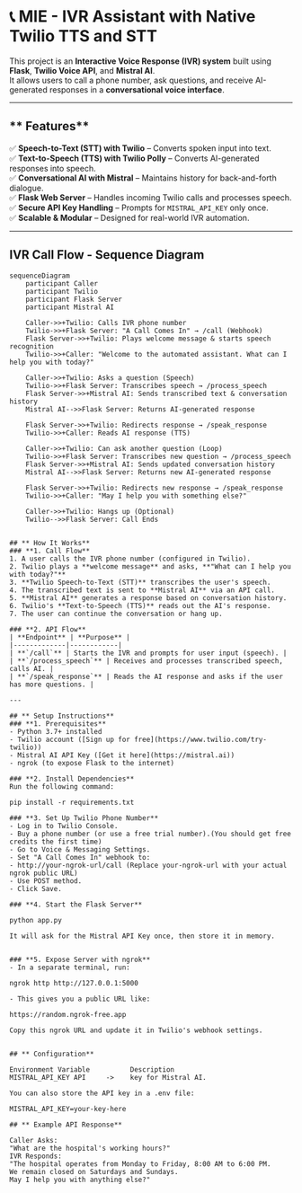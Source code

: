 # 📞 MIE - IVR Assistant with Native Twilio TTS and STT

This project is an **Interactive Voice Response (IVR) system** built using **Flask**, **Twilio Voice API**, and **Mistral AI**.  
It allows users to call a phone number, ask questions, and receive AI-generated responses in a **conversational voice interface**.

---

## ** Features**
✅ **Speech-to-Text (STT) with Twilio** – Converts spoken input into text.  
✅ **Text-to-Speech (TTS) with Twilio Polly** – Converts AI-generated responses into speech.  
✅ **Conversational AI with Mistral** – Maintains history for back-and-forth dialogue.  
✅ **Flask Web Server** – Handles incoming Twilio calls and processes speech.  
✅ **Secure API Key Handling** – Prompts for `MISTRAL_API_KEY` only once.  
✅ **Scalable & Modular** – Designed for real-world IVR automation.  

---

## IVR Call Flow - Sequence Diagram

```mermaid
sequenceDiagram
    participant Caller
    participant Twilio
    participant Flask Server
    participant Mistral AI

    Caller->>+Twilio: Calls IVR phone number
    Twilio->>+Flask Server: "A Call Comes In" → /call (Webhook)
    Flask Server->>+Twilio: Plays welcome message & starts speech recognition
    Twilio->>+Caller: "Welcome to the automated assistant. What can I help you with today?"

    Caller->>+Twilio: Asks a question (Speech)
    Twilio->>+Flask Server: Transcribes speech → /process_speech
    Flask Server->>+Mistral AI: Sends transcribed text & conversation history
    Mistral AI-->>Flask Server: Returns AI-generated response

    Flask Server->>+Twilio: Redirects response → /speak_response
    Twilio->>+Caller: Reads AI response (TTS)
    
    Caller->>+Twilio: Can ask another question (Loop)
    Twilio->>+Flask Server: Transcribes new question → /process_speech
    Flask Server->>+Mistral AI: Sends updated conversation history
    Mistral AI-->>Flask Server: Returns new AI-generated response

    Flask Server->>+Twilio: Redirects new response → /speak_response
    Twilio->>+Caller: "May I help you with something else?"
    
    Caller->>+Twilio: Hangs up (Optional)
    Twilio-->>Flask Server: Call Ends


## ** How It Works**
### **1️. Call Flow**
1. A user calls the IVR phone number (configured in Twilio).  
2. Twilio plays a **welcome message** and asks, **"What can I help you with today?"**  
3. **Twilio Speech-to-Text (STT)** transcribes the user's speech.  
4. The transcribed text is sent to **Mistral AI** via an API call.  
5. **Mistral AI** generates a response based on conversation history.  
6. Twilio's **Text-to-Speech (TTS)** reads out the AI's response.  
7. The user can continue the conversation or hang up.

### **2️. API Flow**
| **Endpoint** | **Purpose** |
|-------------|------------|
| **`/call`** | Starts the IVR and prompts for user input (speech). |
| **`/process_speech`** | Receives and processes transcribed speech, calls AI. |
| **`/speak_response`** | Reads the AI response and asks if the user has more questions. |

---

## ** Setup Instructions**
### **1️. Prerequisites**
- Python 3.7+ installed
- Twilio account ([Sign up for free](https://www.twilio.com/try-twilio))
- Mistral AI API Key ([Get it here](https://mistral.ai))
- ngrok (to expose Flask to the internet)

### **2️. Install Dependencies**
Run the following command:

pip install -r requirements.txt

### **3️. Set Up Twilio Phone Number**
- Log in to Twilio Console.
- Buy a phone number (or use a free trial number).(You should get free credits the first time)
- Go to Voice & Messaging Settings.
- Set "A Call Comes In" webhook to:
- http://your-ngrok-url/call (Replace your-ngrok-url with your actual ngrok public URL)
- Use POST method.
- Click Save.

### **4️. Start the Flask Server**

python app.py

It will ask for the Mistral API Key once, then store it in memory.


### **5️. Expose Server with ngrok**
- In a separate terminal, run:

ngrok http http://127.0.0.1:5000

- This gives you a public URL like:

https://random.ngrok-free.app

Copy this ngrok URL and update it in Twilio's webhook settings.


## ** Configuration**

Environment Variable	      Description
MISTRAL_API_KEY	API     ->    key for Mistral AI.

You can also store the API key in a .env file:

MISTRAL_API_KEY=your-key-here

## ** Example API Response**

Caller Asks:
"What are the hospital's working hours?"
IVR Responds:
"The hospital operates from Monday to Friday, 8:00 AM to 6:00 PM.
We remain closed on Saturdays and Sundays.
May I help you with anything else?"